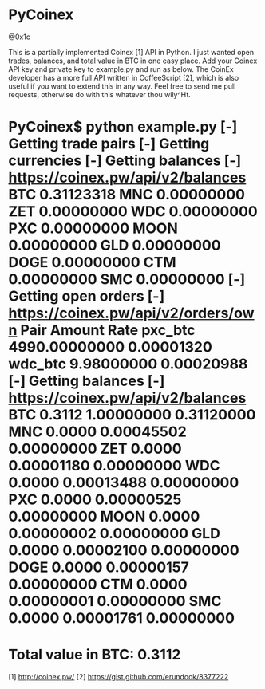 PyCoinex
========
@0x1c

This is a partially implemented Coinex [1] API in Python. I just wanted 
open trades, balances, and total value in BTC in one easy place. Add your
Coinex API key and private key to example.py and run as below. The CoinEx
developer has a more full API written in CoffeeScript [2], which is also
useful if you want to extend this in any way. Feel free to send me pull
requests, otherwise do with this whatever thou wily^Ht.

PyCoinex$ python example.py 
[-] Getting trade pairs
[-] Getting currencies
[-] Getting balances
[-] https://coinex.pw/api/v2/balances
BTC	0.31123318
MNC	0.00000000
ZET	0.00000000
WDC	0.00000000
PXC	0.00000000
MOON	0.00000000
GLD	0.00000000
DOGE	0.00000000
CTM	0.00000000
SMC	0.00000000
[-] Getting open orders
[-] https://coinex.pw/api/v2/orders/own
Pair		Amount	Rate
pxc_btc		4990.00000000	0.00001320
wdc_btc		9.98000000	0.00020988
[-] Getting balances
[-] https://coinex.pw/api/v2/balances
BTC	0.3112	1.00000000	0.31120000
MNC	0.0000	0.00045502	0.00000000
ZET	0.0000	0.00001180	0.00000000
WDC	0.0000	0.00013488	0.00000000
PXC	0.0000	0.00000525	0.00000000
MOON	0.0000	0.00000002	0.00000000
GLD	0.0000	0.00002100	0.00000000
DOGE	0.0000	0.00000157	0.00000000
CTM	0.0000	0.00000001	0.00000000
SMC	0.0000	0.00001761	0.00000000
===================================
Total value in BTC: 0.3112
===================================

[1] http://coinex.pw/
[2] https://gist.github.com/erundook/8377222


